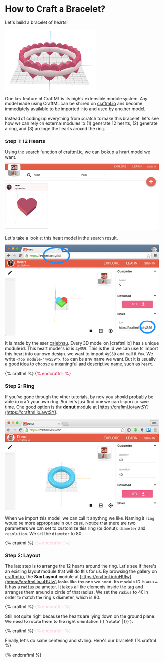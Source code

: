 # How to Craft a Bracelet?

Let's build a bracelet of hearts!

![objective](objective.png)

One key feature of CraftML is its highly extensible module system.
Any model made using CraftML can be shared on [craftml.io](https://craftml.io)
and become immediately available to be imported into and used by another model.

Instead of coding up everything from scratch to make this bracelet,
let's see how we can rely on external modules to (1) generate 12 hearts, (2)
generate a ring, and (3) arrange the hearts around the ring.

### Step 1: 12 Hearts

Using the search function of [craftml.io](https://craftml.io), we can lookup a
heart model we want.

![search heart](search-heart.png)

Let's take a look at this heart model in the search result.

![heart](heart.png)

It is made by the user [calebhsu](https://craftml.io/user/github:9546162).
Every 3D model on [craftml.io] has a unique module id. This heart model's id is
`4yS59`. This is the id we can use to import this heart into our own design.
we want to import `4yS59` and call it `foo`. We write `<foo module="4yS59">`.
`foo` can be any name we want. But it is usually a good idea to choose a
meaningful and descriptive name, such as `heart`.

{% craftml %}
<heart module="4yS59" repeat="12"/>
{% endcraftml %}

### Step 2: Ring

If you've gone through the other tutorials, by now you should probably be
able to craft your own ring. But let's just find one we can import to save time.
One good option is the __donut__ module at [https://craftml.io/awtSY](https://craftml.io/awtSY).

![donut](donut.png)

When we import this model, we can call it anything we like. Naming it `ring` would
be more appropriate in our case. Notice that there are two parameters we can
set to customize this ring (or donut): `diameter` and `resolution`. We
set the `diameter` to 80.

{% craftml %}
<heart module="4yS59" repeat="12"/>
<ring module="awtSY" diameter="80"/>
{% endcraftml %}

### Step 3: Layout

The last step is to arrange the 12 hearts around
the ring. Let's see if there's an existing layout module that will do this
for us. By browsing the gallery on [craftml.io](https://craftml.io),
the __Sun Layout__ module at [https://craftml.io/uHUIw](https://craftml.io/uHUIw)
looks like the one we need. Its
module ID is `uHUIw`. It has a `radius` parameter. It takes all the elements
inside the tag and arranges them around a circle of that radius. We set
the `radius` to 40 in order to match the ring's diameter, which is 80.

{% craftml %}
<sun-layout module="uHUIw" radius="40">
  <heart module="4yS59" repeat="12"/>
</sun-layout>
<ring module="awtSY" diameter="80"/>
{% endcraftml %}

Still not quite right because the hearts are lying down on the ground plane.
We need to rotate them to the right orientation ({{ 'rotate' | t}} ).

{% craftml %}
<sun-layout module="uHUIw" radius="40">
  <heart module="4yS59" repeat="12"
    t="rotate x 90; rotate z 90"/>
</sun-layout>
<ring module="awtSY" diameter="80"/>
{% endcraftml %}

Finally, let's do some centering and styling. Here's our bracelet!
{% craftml %}
<style>
heart {
  color: crimson;
}
ring {
  color: pink;
}
</style>

<g l="centerZ()">
  <sun-layout module="uHUIw" radius="40">
    <heart module="4yS59" repeat="12"
      t="rotate x 90; rotate z 90"/>
  </sun-layout>
  <ring module="awtSY" diameter="80"/>
</g>
{% endcraftml %}

